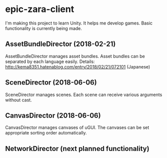 # epic-zara-client

I'm making this project to learn Unity. It helps me develop games. Basic functionality is currently being made.

## AssetBundleDirector (2018-02-21)

AssetBundleDirector manages asset bundles. Asset bundles can be separated by each language easily. 
Details: http://kema8351.hatenablog.com/entry/2018/02/21/072101 (Japanese)

## SceneDirector (2018-06-06)

SceneDirector manages scenes.  Each scene can receive various arguments without cast.

## CanvasDirector (2018-06-06)

CanvasDirector manages canvases of uGUI. The canvases can be set appropriate sorting order automatically.

## NetworkDirector (next planned functionality)
